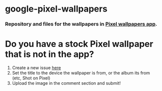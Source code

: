 # google-pixel-wallpapers
### Repository and files for the wallpapers in [Pixel wallpapers app](https://github.com/finssao).

# Do you have a stock Pixel wallpaper that is not in the app?
  
1. Create a new issue [here](https://github.com/wacko1805/google-pixel-wallpapers/issues/new)
2. Set the title to the device the wallpaper is from, or the album its from (etc, Shot on Pixel)
3. Upload the image in the comment section and submit!
